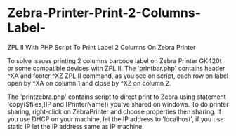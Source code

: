 # Zebra-Printer-Print-2-Columns-Label-
ZPL II With PHP Script To Print Label 2 Columns On Zebra Printer

To solve issues printing 2 columns barcode label on Zebra Printer GK420t or some compatible devices with ZPL II.
The 'printbar.php' contains header ^XA and footer ^XZ ZPL II command, as you see on script, each row on label open by ^XA on column 1 and close by ^XZ on column 2.

The 'printzebra.php' contains script to direct print to Zebra using statement 'copy($files,[IP and [PrinterName]) you've shared on windows.
To do printer sharing, right-click on ZebraPrinter and choose properties then sharing.
If you use DHCP on your machine, let the IP address to 'localhost', if you use static IP let the IP address same as IP machine.

